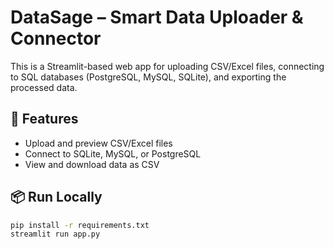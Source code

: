 # DataSage – Smart Data Uploader & Connector

This is a Streamlit-based web app for uploading CSV/Excel files, connecting to SQL databases (PostgreSQL, MySQL, SQLite), and exporting the processed data.

## 🚀 Features
- Upload and preview CSV/Excel files
- Connect to SQLite, MySQL, or PostgreSQL
- View and download data as CSV

## 📦 Run Locally

```bash
pip install -r requirements.txt
streamlit run app.py
```
